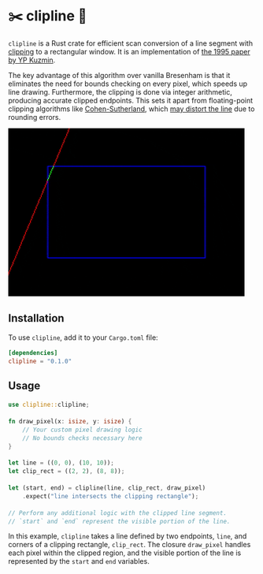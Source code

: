 # ✂️ clipline 📏

`clipline` is a Rust crate for efficient scan conversion of a line 
segment with [clipping](https://en.wikipedia.org/wiki/Line_clipping) to a rectangular window. It is an implementation of 
[the 1995 paper by YP Kuzmin](https://doi.org/10.1111/1467-8659.1450275). 

The key advantage of this algorithm over vanilla Bresenham is that it 
eliminates the need for bounds checking on every pixel, which speeds up line drawing. 
Furthermore, the clipping is done via integer arithmetic, producing accurate 
clipped endpoints. This sets it apart from floating-point clipping algorithms 
like [Cohen-Sutherland](https://en.wikipedia.org/wiki/Cohen%E2%80%93Sutherland_algorithm), which [may distort the line](https://www.virtualdub.org/blog2/entry_341.html) due to rounding errors.

![`clipline` in action](img/clip_anim.gif)

## Installation

To use `clipline`, add it to your `Cargo.toml` file:

```toml
[dependencies]
clipline = "0.1.0"
```

## Usage

```rust
use clipline::clipline;

fn draw_pixel(x: isize, y: isize) {
    // Your custom pixel drawing logic
    // No bounds checks necessary here
}

let line = ((0, 0), (10, 10));
let clip_rect = ((2, 2), (8, 8));

let (start, end) = clipline(line, clip_rect, draw_pixel)
    .expect("line intersects the clipping rectangle");

// Perform any additional logic with the clipped line segment.
// `start` and `end` represent the visible portion of the line.
```

In this example, `clipline` takes a line defined by two endpoints, `line`, 
and corners of a clipping rectangle, `clip_rect`. The closure `draw_pixel` 
handles each pixel within the clipped region, and the visible portion of the line is represented by the `start` and `end` variables.

